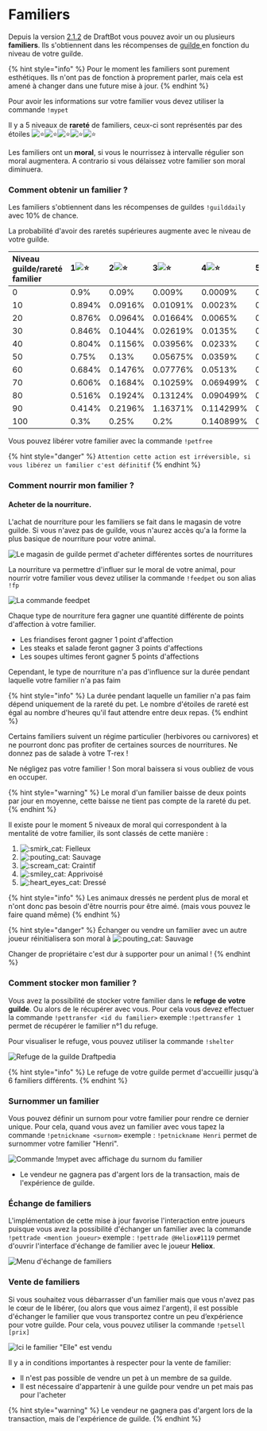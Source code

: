 # Familiers

Depuis la version [2.1.2](https://history.draftbot.com/draftbot-v2/2.1.2) de DraftBot vous pouvez avoir un ou plusieurs **familiers**. Ils s'obtiennent dans les récompenses de [guilde ](guildes.md)en fonction du niveau de votre guilde.

{% hint style="info" %}
Pour le moment les familiers sont purement esthétiques. Ils n'ont pas de fonction à proprement parler, mais cela est amené à changer dans une future mise à jour.
{% endhint %}

Pour avoir les informations sur votre familier vous devez utiliser la commande `!mypet` 

Il y a 5 niveaux de **rareté** de familiers, ceux-ci sont représentés par des étoiles ![:star:](https://discord.com/assets/141d49436743034a59dec6bd5618675d.svg)![:star:](https://discord.com/assets/141d49436743034a59dec6bd5618675d.svg)![:star:](https://discord.com/assets/141d49436743034a59dec6bd5618675d.svg)![:star:](https://discord.com/assets/141d49436743034a59dec6bd5618675d.svg)![:star:](https://discord.com/assets/141d49436743034a59dec6bd5618675d.svg)

Les familiers ont un **moral**, si vous le nourrissez à intervalle régulier son moral augmentera. A contrario si vous délaissez votre familier son moral diminuera.

### Comment obtenir un familier ?

Les familiers s'obtiennent dans les récompenses de guildes `!guilddaily` avec 10% de chance.

La probabilité d'avoir des raretés supérieures augmente avec le niveau de votre guilde.

| Niveau guilde/rareté familier | 1![:star:](https://discord.com/assets/141d49436743034a59dec6bd5618675d.svg) | 2![:star:](https://discord.com/assets/141d49436743034a59dec6bd5618675d.svg) | 3![:star:](https://discord.com/assets/141d49436743034a59dec6bd5618675d.svg) | 4![:star:](https://discord.com/assets/141d49436743034a59dec6bd5618675d.svg) | 5![:star:](https://discord.com/assets/141d49436743034a59dec6bd5618675d.svg) |
| :--- | :--- | :--- | :--- | :--- | :--- |
| 0 | 0.9% | 0.09% | 0.009% | 0.0009% | 0.0001% |
| 10 | 0.894% | 0.0916% | 0.01091% | 0.0023% | 0.00119% |
| 20 | 0.876% | 0.0964% | 0.01664% | 0.0065% | 0.00446% |
| 30 | 0.846% | 0.1044% | 0.02619% | 0.0135% | 0.00991% |
| 40 | 0.804% | 0.1156% | 0.03956% | 0.0233% | 0.01754% |
| 50 | 0.75% | 0.13% | 0.05675% | 0.0359% | 0.02735% |
| 60 | 0.684% | 0.1476% | 0.07776% | 0.0513% | 0.03934% |
| 70 | 0.606% | 0.1684% | 0.10259% | 0.069499% | 0.053511% |
| 80 | 0.516% | 0.1924% | 0.13124% | 0.090499% | 0.069861% |
| 90 | 0.414% | 0.2196% | 1.16371% | 0.114299% | 0.088391% |
| 100 | 0.3% | 0.25% | 0.2% | 0.140899% | 0.109101% |

Vous pouvez libérer votre familier avec la commande `!petfree` 

{% hint style="danger" %}
`Attention cette action est irréversible, si vous libérez un familier c'est définitif`
{% endhint %}

### Comment nourrir mon familier ?

#### Acheter de la nourriture.

L'achat de nourriture pour les familiers se fait dans le magasin de votre guilde. Si vous n'avez pas de guilde, vous n'aurez accès qu'a la forme la plus basique de nourriture pour votre animal.

![Le magasin de guilde permet d&apos;acheter diff&#xE9;rentes sortes de nourritures](../.gitbook/assets/image%20%2818%29.png)

La nourriture va permettre d'influer sur le moral de votre animal, pour nourrir votre familier vous devez utiliser la commande `!feedpet` ou son alias `!fp`

![La commande feedpet](../.gitbook/assets/image%20%2819%29.png)

Chaque type de nourriture fera gagner une quantité différente de points d'affection à votre familier. 

* Les friandises feront gagner 1 point d'affection
* Les steaks et salade feront gagner 3 points d'affections
* Les soupes ultimes feront gagner 5 points d'affections

Cependant, le type de nourriture n'a pas d'influence sur la durée pendant laquelle votre familier n'a pas faim

{% hint style="info" %}
La durée pendant laquelle un familier n'a pas faim dépend uniquement de la rareté du pet. Le nombre d'étoiles de rareté est égal au nombre d'heures qu'il faut attendre entre deux repas.
{% endhint %}

Certains familiers suivent un régime particulier \(herbivores ou carnivores\) et ne pourront donc pas profiter de certaines sources de nourritures. Ne donnez pas de salade à votre T-rex !

Ne négligez pas votre familier ! Son moral baissera si vous oubliez de vous en occuper. 

{% hint style="warning" %}
Le moral d'un familier baisse de deux points par jour en moyenne, cette baisse ne tient pas compte de la rareté du pet.
{% endhint %}

Il existe pour le moment 5 niveaux de moral qui correspondent à la mentalité de votre familier, ils sont classés de cette manière :

1.  ![:smirk\_cat:](https://discord.com/assets/e25128510c26b0aad9d71bc6cf49df67.svg) Fielleux
2.  ![:pouting\_cat:](https://discord.com/assets/551f9d76028c39299e0bc9bc20cd0e0d.svg) Sauvage
3.  ![:scream\_cat:](https://discord.com/assets/3068417ae7f1a7c5c2ba60ab1aa1fb62.svg) Craintif
4.  ![:smiley\_cat:](https://discord.com/assets/ef2af7fab48463e72a3a7f0f8fb4fb4e.svg) Apprivoisé
5.  ![:heart\_eyes\_cat:](https://discord.com/assets/d4d91a5f31668dd4609a3d7522f722c5.svg) Dressé

{% hint style="info" %}
Les animaux dressés ne perdent plus de moral et n'ont donc pas besoin d'être nourris pour être aimé. \(mais vous pouvez le faire quand même\)
{% endhint %}

{% hint style="danger" %}
Échanger ou vendre un familier avec un autre joueur réinitialisera son moral à ![:pouting\_cat:](https://discord.com/assets/551f9d76028c39299e0bc9bc20cd0e0d.svg) Sauvage

Changer de propriétaire c'est dur à supporter pour un animal !
{% endhint %}

### Comment stocker mon familier ?

Vous avez la possibilité de stocker votre familier dans le **refuge de votre guilde**. Ou alors de le récupérer avec vous. Pour cela vous devez effectuer la commande `!pettransfer <id du familier>` exemple :`!pettransfer 1` permet de récupérer le familier n°1 du refuge.

Pour visualiser le refuge, vous pouvez utiliser la commande `!shelter`

![Refuge de la guilde Draftpedia](../.gitbook/assets/shelter-pets.png)

{% hint style="info" %}
Le refuge de votre guilde permet d'accueillir jusqu'à 6 familiers différents.
{% endhint %}

### Surnommer un familier

Vous pouvez définir un surnom pour votre familier pour rendre ce dernier unique. Pour cela, quand vous avez un familier avec vous tapez la commande `!petnickname <surnom>` exemple : `!petnickname Henri` permet de surnommer votre familier "Henri".

![Commande !mypet avec affichage du surnom du familier](../.gitbook/assets/rename-pets.png)

* Le vendeur ne gagnera pas d'argent lors de la transaction, mais de l'expérience de guilde.

###  Échange de familiers

L'implémentation de cette mise à jour favorise l'interaction entre joueurs puisque vous avez la possibilité d'échanger un familier avec la commande `!pettrade <mention joueur>` exemple : `!pettrade @Heliox#1119` permet d'ouvrir l'interface d'échange de familier avec le joueur **Heliox**.

![Menu d&apos;&#xE9;change de familiers](../.gitbook/assets/trade-pets.png)

### Vente de familiers

Si vous souhaitez vous débarrasser d'un familier mais que vous n'avez pas le cœur de le libérer, \(ou alors que vous aimez l'argent\), il est possible d'échanger le familier que vous transportez contre un peu d’expérience pour votre guilde. Pour cela, vous pouvez utiliser la commande `!petsell [prix]`

![Ici le familier &quot;Elle&quot; est vendu](../.gitbook/assets/image%20%2817%29.png)

Il y a in conditions importantes à respecter pour la vente de familier:

* Il n'est pas possible de vendre un pet à un membre de sa guilde.
* Il est nécessaire d'appartenir à une guilde pour vendre un pet mais pas pour l'acheter

{% hint style="warning" %}
Le vendeur ne gagnera pas d'argent lors de la transaction, mais de l'expérience de guilde.
{% endhint %}

